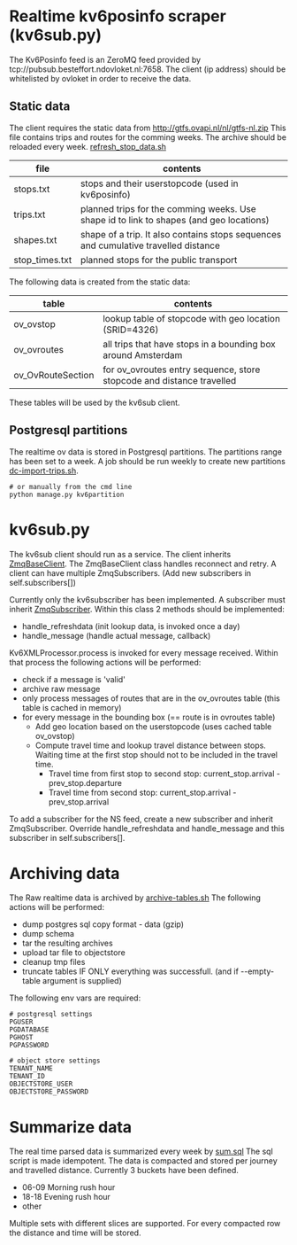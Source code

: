 # Realtime kv6posinfo scraper (kv6sub.py)

The Kv6Posinfo feed is an ZeroMQ feed provided by tcp://pubsub.besteffort.ndovloket.nl:7658.
The client (ip address) should be whitelisted by ovloket in order to receive the data. 

## Static data

The client requires the static data from http://gtfs.ovapi.nl/nl/gtfs-nl.zip
This file contains trips and routes for the comming weeks. The archive should be reloaded every week.
[refresh_stop_data.sh](../../../deploy/ovlookup_data/refresh_stop_data.sh)

file  | contents
----- | --------
stops.txt | stops and their userstopcode (used in kv6posinfo)
trips.txt | planned trips for the comming weeks. Use shape id to link to shapes (and geo locations)
shapes.txt | shape of a trip. It also contains stops sequences and cumulative travelled distance
stop_times.txt | planned stops for the public transport

The following data is created from the static data:

table | contents
----- | --------
ov_ovstop | lookup table of stopcode with geo location (SRID=4326)
ov_ovroutes | all trips that have stops in a bounding box around Amsterdam
ov_OvRouteSection | for ov_ovroutes entry sequence, store stopcode and distance travelled

These tables will be used by the kv6sub client.

## Postgresql partitions

The realtime ov data is stored in Postgresql partitions. The partitions range has been set to a week. 
A job should be run weekly to create new partitions [dc-import-trips.sh](../../../deploy/ovlookup_data/dc-import-trips.sh). 

```
# or manually from the cmd line
python manage.py kv6partition
```

# kv6sub.py

The kv6sub client should run as a service. The client inherits [ZmqBaseClient](zmq_base_client.py). 
The ZmqBaseClient class handles reconnect and retry. A client can have multiple ZmqSubscribers. 
(Add new subscribers in self.subscribers[])

Currently only the kv6subscriber has been implemented. A subscriber must inherit [ZmqSubscriber](zmq_subscriber.py).
Within this class 2 methods should be implemented:

* handle_refreshdata (init lookup data, is invoked once a day)
* handle_message (handle actual message, callback)

Kv6XMLProcessor.process is invoked for every message received. Within that process the following actions
will be performed:
* check if a message is 'valid'
* archive raw message
* only process messages of routes that are in the ov_ovroutes table (this table is cached in memory)
* for every message in the bounding box (== route is in ovroutes table)
    * Add geo location based on the userstopcode (uses cached table ov_ovstop)
    * Compute travel time and lookup travel distance between stops. Waiting time at the first stop 
      should not to be included in the travel time.
        * Travel time from first stop to second stop: current_stop.arrival - prev_stop.departure
        * Travel time from second stop: current_stop.arrival - prev_stop.arrival

To add a subscriber for the NS feed, create a new subscriber and inherit ZmqSubscriber.
Override handle_refreshdata and handle_message and this subscriber in self.subscribers[].


# Archiving data

The Raw realtime data is archived by [archive-tables.sh](../../../deploy/archive/archive-tables.sh)
The following actions will be performed:
* dump postgres sql copy format - data (gzip)
* dump schema
* tar the resulting archives
* upload tar file to objectstore
* cleanup tmp files
* truncate tables IF ONLY everything was successfull. (and if --empty-table argument is supplied)

The following env vars are required:
```
# postgresql settings
PGUSER
PGDATABASE
PGHOST
PGPASSWORD

# object store settings
TENANT_NAME
TENANT_ID
OBJECTSTORE_USER
OBJECTSTORE_PASSWORD
```

# Summarize data

The real time parsed data is summarized every week by [sum.sql](../../../deploy/ovlookup_data/sum.sql)
The sql script is made idempotent. The data is compacted and stored per journey and travelled distance.
Currently 3 buckets have been defined.

* 06-09 Morning rush hour
* 18-18 Evening rush hour
* other

Multiple sets with different slices are supported. For every compacted row the distance and time will be stored.